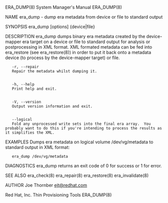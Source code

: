 ERA_DUMP(8)                                                                                System Manager's Manual                                                                                ERA_DUMP(8)



NAME
       era_dump - dump era metadata from device or file to standard output


SYNOPSIS
       era_dump [options] {device|file}


DESCRIPTION
       era_dump dumps binary era metadata created by the device-mapper era target on a device or file to standard output for analysis or postprocessing in XML format.  XML formated metadata can be fed into
       era_restore (see era_restore(8)) in order to put it back onto a metadata device (to process by the device-mapper target) or file.


       -r, --repair
       Repair the metadata whilst dumping it.


       -h, --help
       Print help and exit.


       -V, --version
       Output version information and exit.


       --logical
       Fold any unprocessed write sets into the final era array.  You probably want to do this if you're intending to process the results as it simplifies the XML.


EXAMPLES
       Dumps era metadata on logical volume /dev/vg/metadata to standard output in XML format:

       era_dump /dev/vg/metadata


DIAGNOSTICS
       era_dump returns an exit code of 0 for success or 1 for error.


SEE ALSO
       era_check(8) era_repair(8) era_restore(8) era_invalidate(8)

AUTHOR
       Joe Thornber <ejt@redhat.com>



Red Hat, Inc.                                                                              Thin Provisioning Tools                                                                                ERA_DUMP(8)
